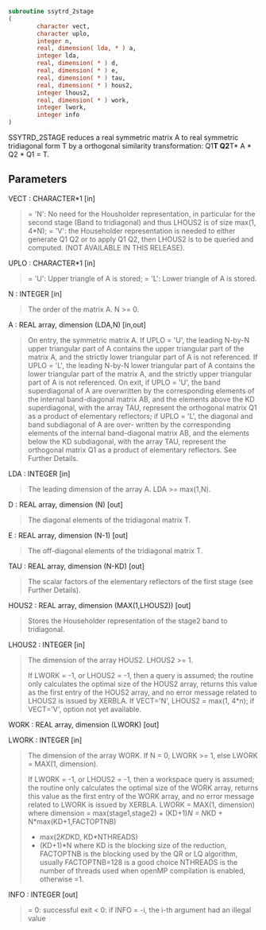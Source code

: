 ```fortran
subroutine ssytrd_2stage
(
        character vect,
        character uplo,
        integer n,
        real, dimension( lda, * ) a,
        integer lda,
        real, dimension( * ) d,
        real, dimension( * ) e,
        real, dimension( * ) tau,
        real, dimension( * ) hous2,
        integer lhous2,
        real, dimension( * ) work,
        integer lwork,
        integer info
)
```

SSYTRD_2STAGE reduces a real symmetric matrix A to real symmetric
tridiagonal form T by a orthogonal similarity transformation:
Q1**T Q2**T* A * Q2 * Q1 = T.

## Parameters
VECT : CHARACTER*1 [in]
> = 'N':  No need for the Housholder representation,
> in particular for the second stage (Band to
> tridiagonal) and thus LHOUS2 is of size max(1, 4*N);
> = 'V':  the Householder representation is needed to
> either generate Q1 Q2 or to apply Q1 Q2,
> then LHOUS2 is to be queried and computed.
> (NOT AVAILABLE IN THIS RELEASE).

UPLO : CHARACTER*1 [in]
> = 'U':  Upper triangle of A is stored;
> = 'L':  Lower triangle of A is stored.

N : INTEGER [in]
> The order of the matrix A.  N >= 0.

A : REAL array, dimension (LDA,N) [in,out]
> On entry, the symmetric matrix A.  If UPLO = 'U', the leading
> N-by-N upper triangular part of A contains the upper
> triangular part of the matrix A, and the strictly lower
> triangular part of A is not referenced.  If UPLO = 'L', the
> leading N-by-N lower triangular part of A contains the lower
> triangular part of the matrix A, and the strictly upper
> triangular part of A is not referenced.
> On exit, if UPLO = 'U', the band superdiagonal
> of A are overwritten by the corresponding elements of the
> internal band-diagonal matrix AB, and the elements above
> the KD superdiagonal, with the array TAU, represent the orthogonal
> matrix Q1 as a product of elementary reflectors; if UPLO
> = 'L', the diagonal and band subdiagonal of A are over-
> written by the corresponding elements of the internal band-diagonal
> matrix AB, and the elements below the KD subdiagonal, with
> the array TAU, represent the orthogonal matrix Q1 as a product
> of elementary reflectors. See Further Details.

LDA : INTEGER [in]
> The leading dimension of the array A.  LDA >= max(1,N).

D : REAL array, dimension (N) [out]
> The diagonal elements of the tridiagonal matrix T.

E : REAL array, dimension (N-1) [out]
> The off-diagonal elements of the tridiagonal matrix T.

TAU : REAL array, dimension (N-KD) [out]
> The scalar factors of the elementary reflectors of
> the first stage (see Further Details).

HOUS2 : REAL array, dimension (MAX(1,LHOUS2)) [out]
> Stores the Householder representation of the stage2
> band to tridiagonal.

LHOUS2 : INTEGER [in]
> The dimension of the array HOUS2.
> LHOUS2 >= 1.
> 
> If LWORK = -1, or LHOUS2 = -1,
> then a query is assumed; the routine
> only calculates the optimal size of the HOUS2 array, returns
> this value as the first entry of the HOUS2 array, and no error
> message related to LHOUS2 is issued by XERBLA.
> If VECT='N', LHOUS2 = max(1, 4*n);
> if VECT='V', option not yet available.

WORK : REAL array, dimension (LWORK) [out]

LWORK : INTEGER [in]
> The dimension of the array WORK.
> If N = 0, LWORK >= 1, else LWORK = MAX(1, dimension).
> 
> If LWORK = -1, or LHOUS2 = -1,
> then a workspace query is assumed; the routine
> only calculates the optimal size of the WORK array, returns
> this value as the first entry of the WORK array, and no error
> message related to LWORK is issued by XERBLA.
> LWORK = MAX(1, dimension) where
> dimension   = max(stage1,stage2) + (KD+1)*N
> = N*KD + N*max(KD+1,FACTOPTNB)
> + max(2*KD*KD, KD*NTHREADS)
> + (KD+1)*N
> where KD is the blocking size of the reduction,
> FACTOPTNB is the blocking used by the QR or LQ
> algorithm, usually FACTOPTNB=128 is a good choice
> NTHREADS is the number of threads used when
> openMP compilation is enabled, otherwise =1.

INFO : INTEGER [out]
> = 0:  successful exit
> < 0:  if INFO = -i, the i-th argument had an illegal value
